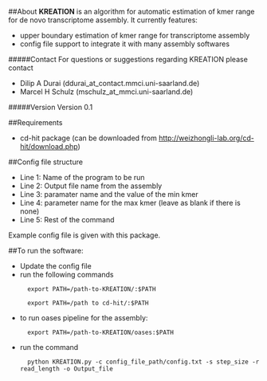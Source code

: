 ##About
**KREATION** is an algorithm for automatic estimation of kmer range for de novo transcriptome assembly.
It currently features:
* upper boundary estimation of kmer range for transcriptome assembly
* config file support to integrate it with many assembly softwares

#####Contact
For questions or suggestions regarding KREATION please contact

* Dilip A Durai (ddurai_at_contact.mmci.uni-saarland.de)
* Marcel H Schulz (mschulz_at_mmci.uni-saarland.de)

#####Version
Version 0.1

##Requirements
* cd-hit package (can be downloaded from http://weizhongli-lab.org/cd-hit/download.php)

##Config file structure
* Line 1: Name of the program to be run
* Line 2: Output file name from the assembly
* Line 3: paramater name and the value of the min kmer
* Line 4: parameter name for the max kmer (leave as blank if there is none)
* Line 5: Rest of the command 

Example config file is given with this package.

##To run the software:
* Update the config file
* run the following commands
  ```
 	export PATH=/path-to-KREATION/:$PATH
  ```
  ```
	export PATH=/path to cd-hit/:$PATH
  ```
* to run oases pipeline for the assembly:
  ```
	export PATH=/path-to-KREATION/oases:$PATH
  ```
* run the command
  ```
	python KREATION.py -c config_file_path/config.txt -s step_size -r read_length -o Output_file
  ```
